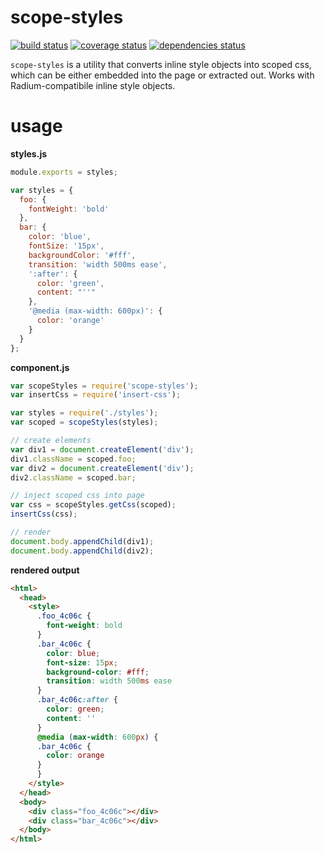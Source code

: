 # scope-styles

[![build status][build-badge]][build-href]
[![coverage status][coverage-badge]][coverage-href]
[![dependencies status][deps-badge]][deps-href]

`scope-styles` is a utility that converts inline style objects into scoped css, which can be either embedded into the page or extracted out. Works with Radium-compatibile inline style objects.

# usage

**styles.js**
```javascript
module.exports = styles;

var styles = {
  foo: {
    fontWeight: 'bold'
  },
  bar: {
    color: 'blue',
    fontSize: '15px',
    backgroundColor: '#fff',
    transition: 'width 500ms ease',
    ':after': {
      color: 'green',
      content: "''"
    },
    '@media (max-width: 600px)': {
      color: 'orange'
    }
  }
};
```

**component.js**
```javascript
var scopeStyles = require('scope-styles');
var insertCss = require('insert-css');

var styles = require('./styles');
var scoped = scopeStyles(styles);

// create elements
var div1 = document.createElement('div');
div1.className = scoped.foo;
var div2 = document.createElement('div');
div2.className = scoped.bar;

// inject scoped css into page
var css = scopeStyles.getCss(scoped);
insertCss(css);

// render
document.body.appendChild(div1);
document.body.appendChild(div2);

```

**rendered output**
```html
<html>
  <head>
    <style>
      .foo_4c06c {
        font-weight: bold
      }
      .bar_4c06c {
        color: blue;
        font-size: 15px;
        background-color: #fff;
        transition: width 500ms ease
      }
      .bar_4c06c:after {
        color: green;
        content: ''
      }
      @media (max-width: 600px) {
      .bar_4c06c {
        color: orange
      }
      }
    </style>
  </head>
  <body>
    <div class="foo_4c06c"></div>
    <div class="bar_4c06c"></div>
  </body>
</html>
```

[build-badge]: https://travis-ci.org/rtsao/scope-styles.svg?branch=master
[build-href]: https://travis-ci.org/rtsao/scope-styles
[coverage-badge]: https://coveralls.io/repos/rtsao/scope-styles/badge.svg?branch=master&service=github
[coverage-href]: https://coveralls.io/github/rtsao/scope-styles?branch=master
[deps-badge]: https://david-dm.org/rtsao/scope-styles.svg
[deps-href]: https://david-dm.org/rtsao/scope-styles
